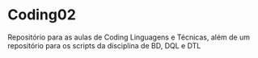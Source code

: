 # Coding02
Repositório para as aulas de Coding Linguagens e Técnicas, além de um repositório para os scripts da disciplina de BD, DQL e DTL
